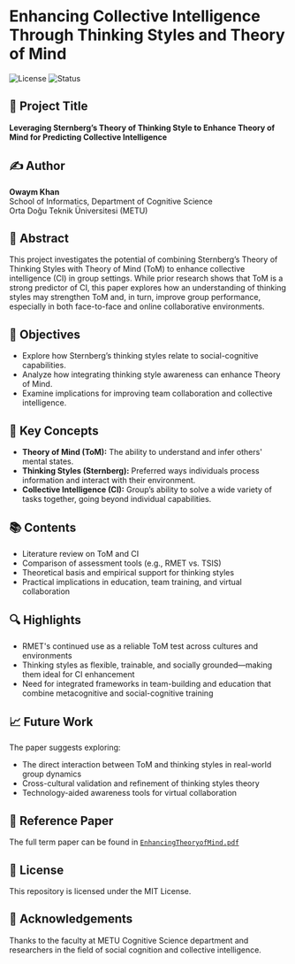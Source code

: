 # Enhancing Collective Intelligence Through Thinking Styles and Theory of Mind

![License](https://img.shields.io/badge/license-MIT-blue.svg)
![Status](https://img.shields.io/badge/status-Completed-green)

## 📄 Project Title
**Leveraging Sternberg’s Theory of Thinking Style to Enhance Theory of Mind for Predicting Collective Intelligence**

## ✍️ Author
**Owaym Khan**  
School of Informatics, Department of Cognitive Science  
Orta Doğu Teknik Üniversitesi (METU)

## 📘 Abstract

This project investigates the potential of combining Sternberg’s Theory of Thinking Styles with Theory of Mind (ToM) to enhance collective intelligence (CI) in group settings. While prior research shows that ToM is a strong predictor of CI, this paper explores how an understanding of thinking styles may strengthen ToM and, in turn, improve group performance, especially in both face-to-face and online collaborative environments.

## 🎯 Objectives

- Explore how Sternberg’s thinking styles relate to social-cognitive capabilities.
- Analyze how integrating thinking style awareness can enhance Theory of Mind.
- Examine implications for improving team collaboration and collective intelligence.

## 🧠 Key Concepts

- **Theory of Mind (ToM):** The ability to understand and infer others' mental states.
- **Thinking Styles (Sternberg):** Preferred ways individuals process information and interact with their environment.
- **Collective Intelligence (CI):** Group’s ability to solve a wide variety of tasks together, going beyond individual capabilities.

## 📚 Contents

- Literature review on ToM and CI
- Comparison of assessment tools (e.g., RMET vs. TSIS)
- Theoretical basis and empirical support for thinking styles
- Practical implications in education, team training, and virtual collaboration

## 🔍 Highlights

- RMET's continued use as a reliable ToM test across cultures and environments
- Thinking styles as flexible, trainable, and socially grounded—making them ideal for CI enhancement
- Need for integrated frameworks in team-building and education that combine metacognitive and social-cognitive training

## 📈 Future Work

The paper suggests exploring:
- The direct interaction between ToM and thinking styles in real-world group dynamics
- Cross-cultural validation and refinement of thinking styles theory
- Technology-aided awareness tools for virtual collaboration

## 📄 Reference Paper

The full term paper can be found in [`EnhancingTheoryofMind.pdf`](./EnhancingTheoryofMind.pdf)

## 📜 License

This repository is licensed under the MIT License.

## 🤝 Acknowledgements

Thanks to the faculty at METU Cognitive Science department and researchers in the field of social cognition and collective intelligence.

